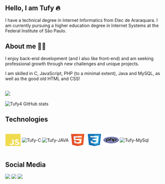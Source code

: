 ## Hello, I am Tufy 🔥

I have a technical degree in Internet Informatics from Etec de Araraquara. I am currently pursuing a higher education degree in Internet Systems at the Federal Institute of São Paulo.

## About me 🧑🏽
I enjoy back-end development (and I also like front-end) and am seeking professional growth through new challenges and unique projects.
<p>I am skilled in C, JavaScript, PHP (to a minimal extent), Java and MySQL, as well as the good old HTML and CSS!
</p>
<br>



<img  widtht="50%" height="130em" src="https://github-readme-stats.vercel.app/api/top-langs?username=Tufy4&layout=compact&langs_count=16&theme=radical"/>
<br>


![Tufy4 GitHub stats](https://github-readme-stats.vercel.app/api?username=Tufy4&show_icons=true&theme=radical) 

## Technologies
<div class="aa"><br>
  <img align="center" alt="Tufy-js" height="40" width="50" src="https://raw.githubusercontent.com/devicons/devicon/master/icons/javascript/javascript-plain.svg">
  <img align="center" alt="Tufy-C" height="40" width="50" src="https://cdn.jsdelivr.net/gh/devicons/devicon@latest/icons/c/c-original.svg" />
  <img align="center" alt="Tufy-JAVA" height="40" width="50" src="https://cdn.jsdelivr.net/gh/devicons/devicon@latest/icons/java/java-original-wordmark.svg" />
  <img align="center" alt="Tufy-HTML" height="40" width="50" src="https://raw.githubusercontent.com/devicons/devicon/master/icons/html5/html5-original.svg">
  <img align="center" alt="Tufy-CSS" height="40" width="50" src="https://raw.githubusercontent.com/devicons/devicon/master/icons/css3/css3-original.svg">
  <img align="center" alt="Tufy-CSS" height="40" width="50" src="https://raw.githubusercontent.com/devicons/devicon/master/icons/php/php-original.svg">
  <img align="center" alt="Tufy-MySql" height="40" width="50" src="https://cdn.jsdelivr.net/gh/devicons/devicon@latest/icons/mysql/mysql-original-wordmark.svg" />

  </div>
  
<br>

## Social Media
<div> 
  <a href="https://www.instagram.com/tufyelias/" target="_blank"><img src="https://img.shields.io/badge/-Instagram-%23E4405F?style=for-the-badge&logo=instagram&logoColor=white" target="_blank"></a>
   <a href="https://www.linkedin.com/in/tufy-elias/" target="_blank"><img src="https://img.shields.io/badge/-LinkedIn-%230077B5?style=for-the-badge&logo=linkedin&logoColor=white" target="_blank"></a>
   <a href = "mailto:tufyelias24@gmail.com"><img src="https://img.shields.io/badge/-Gmail-%23333?style=for-the-badge&logo=gmail&logoColor=white" target="_blank"></a>
  
</div>
 
